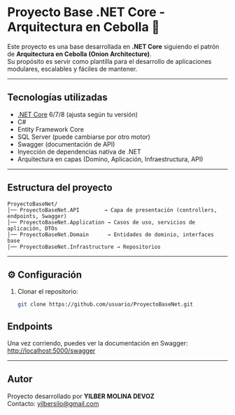 # Proyecto Base .NET Core - Arquitectura en Cebolla 🧅

Este proyecto es una base desarrollada en **.NET Core** siguiendo el patrón de **Arquitectura en Cebolla (Onion Architecture)**.  
Su propósito es servir como plantilla para el desarrollo de aplicaciones modulares, escalables y fáciles de mantener.

---

## Tecnologías utilizadas

- [.NET Core](https://dotnet.microsoft.com/) 6/7/8 (ajusta según tu versión)
- C#
- Entity Framework Core
- SQL Server (puede cambiarse por otro motor)
- Swagger (documentación de API)
- Inyección de dependencias nativa de .NET
- Arquitectura en capas (Domino, Aplicación, Infraestructura, API)

---

## Estructura del proyecto

```
ProyectoBaseNet/
│── ProyectoBaseNet.API        → Capa de presentación (controllers, endpoints, Swagger)
│── ProyectoBaseNet.Application → Casos de uso, servicios de aplicación, DTOs
│── ProyectoBaseNet.Domain      → Entidades de dominio, interfaces base
│── ProyectoBaseNet.Infrastructure → Repositorios
```

---

## ⚙️ Configuración

1. Clonar el repositorio:
   ```bash
   git clone https://github.com/usuario/ProyectoBaseNet.git
   ```


## Endpoints

Una vez corriendo, puedes ver la documentación en Swagger:  
[http://localhost:5000/swagger](http://localhost:5000/swagger)

---




## Autor

Proyecto desarrollado por **YILBER MOLINA DEVOZ**  
Contacto: yilbersilo@gmail.com
